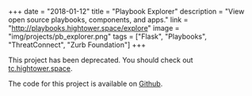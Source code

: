 +++
date = "2018-01-12"
title = "Playbook Explorer"
description = "View open source playbooks, components, and apps."
link = "http://playbooks.hightower.space/explore"
image = "img/projects/pb_explorer.png"
tags = ["Flask", "Playbooks", "ThreatConnect", "Zurb Foundation"]
+++

This project has been deprecated. You should check out [tc.hightower.space](https://tc.hightower.space/).

The code for this project is available on [Github](https://github.com/fhightower-tc/playbook-utility).
